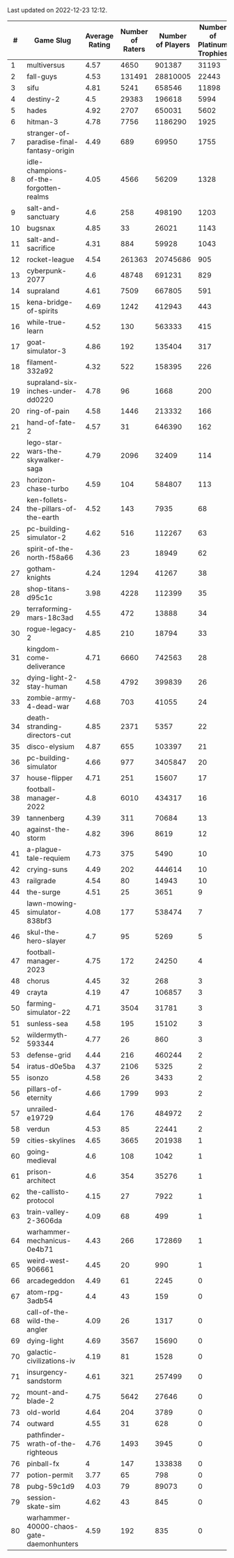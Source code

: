 Last updated on 2022-12-23 12:12.


|#|Game Slug|Average Rating|Number of Raters|Number of Players|Number of Platinum Trophies|Max Rarity (%)|
|---|---|---|---|---|---|---|
|1|multiversus|4.57|4650|901387|31193|77|
|2|fall-guys|4.53|131491|28810005|22443|7|
|3|sifu|4.81|5241|658546|11898|96|
|4|destiny-2|4.5|29383|196618|5994|94|
|5|hades|4.92|2707|650031|5602|89|
|6|hitman-3|4.78|7756|1186290|1925|48|
|7|stranger-of-paradise-final-fantasy-origin|4.49|689|69950|1755|98|
|8|idle-champions-of-the-forgotten-realms|4.05|4566|56209|1328|12|
|9|salt-and-sanctuary|4.6|258|498190|1203|83|
|10|bugsnax|4.85|33|26021|1143|97|
|11|salt-and-sacrifice|4.31|884|59928|1043|91|
|12|rocket-league|4.54|261363|20745686|905|77|
|13|cyberpunk-2077|4.6|48748|691231|829|63|
|14|supraland|4.61|7509|667805|591|99|
|15|kena-bridge-of-spirits|4.69|1242|412943|443|94|
|16|while-true-learn|4.52|130|563333|415|93|
|17|goat-simulator-3|4.86|192|135404|317|91|
|18|filament-332a92|4.32|522|158395|226|93|
|19|supraland-six-inches-under-dd0220|4.78|96|1668|200|99|
|20|ring-of-pain|4.58|1446|213332|166|96|
|21|hand-of-fate-2|4.57|31|646390|162|72|
|22|lego-star-wars-the-skywalker-saga|4.79|2096|32409|114|97|
|23|horizon-chase-turbo|4.59|104|584807|113|87|
|24|ken-follets-the-pillars-of-the-earth|4.52|143|7935|68|47|
|25|pc-building-simulator-2|4.62|516|112267|63|75|
|26|spirit-of-the-north-f58a66|4.36|23|18949|62|63|
|27|gotham-knights|4.24|1294|41267|38|15|
|28|shop-titans-d95c1c|3.98|4228|112399|35|97|
|29|terraforming-mars-18c3ad|4.55|472|13888|34|50|
|30|rogue-legacy-2|4.85|210|18794|33|2|
|31|kingdom-come-deliverance|4.71|6660|742563|28|30|
|32|dying-light-2-stay-human|4.58|4792|399839|26|3|
|33|zombie-army-4-dead-war|4.68|703|41055|24|67|
|34|death-stranding-directors-cut|4.85|2371|5357|22|92|
|35|disco-elysium|4.87|655|103397|21|28|
|36|pc-building-simulator|4.66|977|3405847|20|48|
|37|house-flipper|4.71|251|15607|17|94|
|38|football-manager-2022|4.8|6010|434317|16|49|
|39|tannenberg|4.39|311|70684|13|87|
|40|against-the-storm|4.82|396|8619|12|33|
|41|a-plague-tale-requiem|4.73|375|5490|10|92|
|42|crying-suns|4.49|202|444614|10|65|
|43|railgrade|4.54|80|14943|10|98|
|44|the-surge|4.51|25|3651|9|94|
|45|lawn-mowing-simulator-838bf3|4.08|177|538474|7|86|
|46|skul-the-hero-slayer|4.7|95|5269|5|96|
|47|football-manager-2023|4.75|172|24250|4|79|
|48|chorus|4.45|32|268|3|85|
|49|crayta|4.19|47|106857|3|23|
|50|farming-simulator-22|4.71|3504|31781|3|79|
|51|sunless-sea|4.58|195|15102|3|37|
|52|wildermyth-593344|4.77|26|860|3|9|
|53|defense-grid|4.44|216|460244|2|80|
|54|iratus-d0e5ba|4.37|2106|5325|2|86|
|55|isonzo|4.58|26|3433|2|59|
|56|pillars-of-eternity|4.66|1799|993|2|80|
|57|unrailed-e19729|4.64|176|484972|2|6|
|58|verdun|4.53|85|22441|2|75|
|59|cities-skylines|4.65|3665|201938|1|72|
|60|going-medieval|4.6|108|1042|1|67|
|61|prison-architect|4.6|354|35276|1|32|
|62|the-callisto-protocol|4.15|27|7922|1|92|
|63|train-valley-2-3606da|4.09|68|499|1|88|
|64|warhammer-mechanicus-0e4b71|4.43|266|172869|1|25|
|65|weird-west-906661|4.45|20|990|1|83|
|66|arcadegeddon|4.49|61|2245|0|92|
|67|atom-rpg-3adb54|4.4|43|159|0|98|
|68|call-of-the-wild-the-angler|4.09|26|1317|0|40|
|69|dying-light|4.69|3567|15690|0|96|
|70|galactic-civilizations-iv|4.19|81|1528|0|82|
|71|insurgency-sandstorm|4.61|321|257499|0|6|
|72|mount-and-blade-2|4.75|5642|27646|0|17|
|73|old-world|4.64|204|3789|0|84|
|74|outward|4.55|31|628|0|75|
|75|pathfinder-wrath-of-the-righteous|4.76|1493|3945|0|46|
|76|pinball-fx|4|147|133838|0|86|
|77|potion-permit|3.77|65|798|0|98|
|78|pubg-59c1d9|4.03|79|89073|0|72|
|79|session-skate-sim|4.62|43|845|0|25|
|80|warhammer-40000-chaos-gate-daemonhunters|4.59|192|835|0|60|
